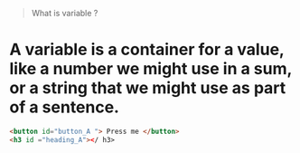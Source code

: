 > What is variable ? 

# A variable is a container for a value, like a number we might use in a sum, or a string that we might use as part of a sentence.

```html
<button id="button_A "> Press me </button> 
<h3 id ="heading_A"></ h3> 
```